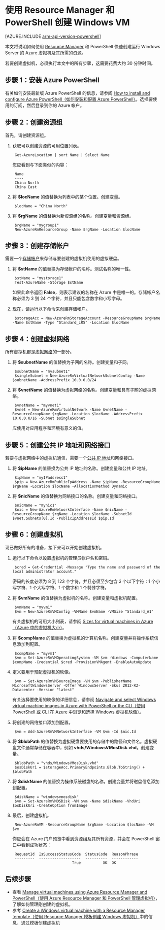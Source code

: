 <!-- ARM: tested -->

<properties
	pageTitle="使用 PowerShell 创建 Azure VM | Azure"
	description="使用 Azure PowerShell 和 Azure Resource Manager 轻松创建运行 Windows Server 的新 VM。"
	services="virtual-machines-windows"
	documentationCenter=""
	authors="davidmu1"
	manager="timlt"
	editor=""
	tags="azure-resource-manager"/>

<tags
	ms.service="virtual-machines-windows"
	ms.date="06/07/2016"
	wacn.date="07/28/2016"/>

# 使用 Resource Manager 和 PowerShell 创建 Windows VM

[AZURE.INCLUDE [arm-api-version-powershell](../includes/arm-api-version-powershell.md)]

本文将说明如何使用 [Resource Manager](/documentation/articles/resource-group-overview/) 和 PowerShell 快速创建运行 Windows Server 的 Azure 虚拟机及其所需的资源。

若要创建虚拟机，必须执行本文中的所有步骤，这需要花费大约 30 分钟时间。

## 步骤 1：安装 Azure PowerShell

有关如何安装最新版 Azure PowerShell 的信息，请参阅 [How to install and configure Azure PowerShell（如何安装和配置 Azure PowerShell）](/documentation/articles/powershell-install-configure/)。选择要使用的订阅，然后登录到你的 Azure 帐户。
        
## 步骤 2：创建资源组

首先，请创建资源组。

1. 获取可以创建资源的可用位置列表。

	    Get-AzureLocation | sort Name | Select Name
        
    您应看到与下面类似的内容：
    
        Name
        ----
        China North
        China East

2. 将 **$locName** 的值替换为列表中的某个位置。创建变量。

        $locName = "China North"
        
3. 将 **$rgName** 的值替换为新资源组的名称。创建变量和资源组。

        $rgName = "mygroup1"
        New-AzureRmResourceGroup -Name $rgName -Location $locName
    
## 步骤 3：创建存储帐户

需要一个[存储帐户](/documentation/articles/storage-introduction/)来存储与要创建的虚拟机使用的虚拟硬盘。

1. 将 **$stName** 的值替换为存储帐户的名称。测试名称的唯一性。

        $stName = "mystorage1"
        Test-AzureName -Storage $stName

    如果此命令返回 **False**，则表示建议的名称在 Azure 中是唯一的。存储帐户名称必须为 3 到 24 个字符，并且只能包含数字和小写字母。
    
2. 现在，请运行以下命令来创建存储帐户。
    
        $storageAcc = New-AzureRmStorageAccount -ResourceGroupName $rgName -Name $stName -Type "Standard_LRS" -Location $locName
        
## 步骤 4：创建虚拟网络

所有虚拟机都是[虚拟网络](/documentation/articles/virtual-networks-overview/)的一部分。

1. 将 **$subnetName** 的值替换为子网的名称。创建变量和子网。
    	
        $subnetName = "mysubnet1"
        $singleSubnet = New-AzureRmVirtualNetworkSubnetConfig -Name $subnetName -AddressPrefix 10.0.0.0/24
        
2. 将 **$vnetName** 的值替换为虚拟网络的名称。创建变量和具有子网的虚拟网络。

        $vnetName = "myvnet1"
        $vnet = New-AzureRmVirtualNetwork -Name $vnetName -ResourceGroupName $rgName -Location $locName -AddressPrefix 10.0.0.0/16 -Subnet $singleSubnet
        
    应使用对应用程序和环境有意义的值。
        
## 步骤 5：创建公共 IP 地址和网络接口

若要与虚拟网络中的虚拟机通信，需要一个[公共 IP 地址](/documentation/articles/virtual-network-ip-addresses-overview-arm/)和网络接口。

1. 将 **$ipName** 的值替换为公共 IP 地址的名称。创建变量和公共 IP 地址。

        $ipName = "myIPaddress1"
        $pip = New-AzureRmPublicIpAddress -Name $ipName -ResourceGroupName $rgName -Location $locName -AllocationMethod Dynamic
        
2. 将 **$nicName** 的值替换为网络接口的名称。创建变量和网络接口。

        $nicName = "mynic1"
        $nic = New-AzureRmNetworkInterface -Name $nicName -ResourceGroupName $rgName -Location $locName -SubnetId $vnet.Subnets[0].Id -PublicIpAddressId $pip.Id
        
## 步骤 6：创建虚拟机

现已做好所有的准备，接下来可以开始创建虚拟机。

1. 运行以下命令以设置虚拟机的管理员帐户名和密码。

        $cred = Get-Credential -Message "Type the name and password of the local administrator account."
        
    密码的长度必须为 8 到 123 个字符，并且必须至少包含 3 个以下字符：1 个小写字符、1 个大写字符、1 个数字和 1 个特殊字符。
        
2. 将 **$vmName** 的值替换为虚拟机的名称。创建变量和虚拟机配置。

        $vmName = "myvm1"
        $vm = New-AzureRmVMConfig -VMName $vmName -VMSize "Standard_A1"
        
    有关虚拟机的可用大小列表，请参阅 [Sizes for virtual machines in Azure（Azure 中的虚拟机大小）](/documentation/articles/virtual-machines-windows-sizes/)。
    
3. 将 **$compName** 的值替换为虚拟机的计算机名称。创建变量并将操作系统信息添加到配置。

        $compName = "myvm1"
        $vm = Set-AzureRmVMOperatingSystem -VM $vm -Windows -ComputerName $compName -Credential $cred -ProvisionVMAgent -EnableAutoUpdate
        
4. 定义要用于预配虚拟机的映像。

        $vm = Set-AzureRmVMSourceImage -VM $vm -PublisherName MicrosoftWindowsServer -Offer WindowsServer -Skus 2012-R2-Datacenter -Version "latest"
        
    有关选择要使用的映像的详细信息，请参阅 [Navigate and select Windows virtual machine images in Azure with PowerShell or the CLI（使用 PowerShell 或 CLI 在 Azure 中浏览和选择 Windows 虚拟机映像）](/documentation/articles/virtual-machines-windows-cli-ps-findimage/)。
        
5. 将创建的网络接口添加到配置。

        $vm = Add-AzureRmVMNetworkInterface -VM $vm -Id $nic.Id
        
6. 将 **$blobPath** 的值替换为虚拟硬盘要使用的存储中的路径和文件名。虚拟硬盘文件通常存储在容器中，例如 **vhds/WindowsVMosDisk.vhd**。创建变量。

        $blobPath = "vhds/WindowsVMosDisk.vhd"
        $osDiskUri = $storageAcc.PrimaryEndpoints.Blob.ToString() + $blobPath
        
7. 将 **$diskName** 的值替换为操作系统磁盘的名称。创建变量并将磁盘信息添加到配置。

        $diskName = "windowsvmosdisk"
        $vm = Set-AzureRmVMOSDisk -VM $vm -Name $diskName -VhdUri $osDiskUri -CreateOption fromImage
        
8. 最后，创建虚拟机。

        New-AzureRmVM -ResourceGroupName $rgName -Location $locName -VM $vm

    你应会在 Azure 门户预览中看到资源组及其所有资源，并会在 PowerShell 窗口中看到成功状态：

        RequestId  IsSuccessStatusCode  StatusCode  ReasonPhrase
        ---------  -------------------  ----------  ------------
                                  True          OK  OK
                                  
## 后续步骤

- 查看 [Manage virtual machines using Azure Resource Manager and PowerShell（使用 Azure Resource Manager 和 PowerShell 管理虚拟机）](/documentation/articles/virtual-machines-windows-ps-manage/)，了解如何管理刚创建的虚拟机。
- 参考 [Create a Windows virtual machine with a Resource Manager template（使用 Resource Manager 模板创建 Windows 虚拟机）](/documentation/articles/virtual-machines-windows-ps-template/)中的信息，通过模板创建虚拟机

<!---HONumber=Mooncake_0620_2016-->
